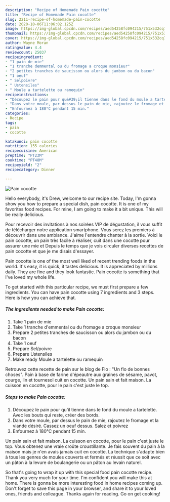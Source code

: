 ```yaml
---
description: "Recipe of Homemade Pain cocotte"
title: "Recipe of Homemade Pain cocotte"
slug: 2211-recipe-of-homemade-pain-cocotte
date: 2020-10-06T11:06:02.125Z
image: https://img-global.cpcdn.com/recipes/aed54258fc094215/751x532cq70/pain-cocotte-photo-principale-de-la-recette.jpg
thumbnail: https://img-global.cpcdn.com/recipes/aed54258fc094215/751x532cq70/pain-cocotte-photo-principale-de-la-recette.jpg
cover: https://img-global.cpcdn.com/recipes/aed54258fc094215/751x532cq70/pain-cocotte-photo-principale-de-la-recette.jpg
author: Wayne Moran
ratingvalue: 4.4
reviewcount: 25037
recipeingredient:
- "1 pain de mie"
- "1 tranche demmental ou du fromage a croque monsieur"
- "2 petites tranches de saucisson ou alors du jambon ou du bacon"
- "1 oeuf"
- " Selpoivre"
- " Ustensiles"
- " Moule a tartelette ou ramequin"
recipeinstructions:
- "Découpez le pain pour qu&#39;il tienne dans le fond du moule a tartelette. Avec les bouts qui reste, créer des bords."
- "Dans votre moule, par dessus le pain de mie, rajoutez le fromage et la viande désiré. Cassez un oeuf dessus. Salez et poivrez"
- "Enfournez à 180°C pendant 15 min."
categories:
- Recipe
tags:
- pain
- cocotte

katakunci: pain cocotte 
nutrition: 155 calories
recipecuisine: American
preptime: "PT23M"
cooktime: "PT48M"
recipeyield: "2"
recipecategory: Dinner

---
```



![Pain cocotte](https://img-global.cpcdn.com/recipes/aed54258fc094215/751x532cq70/pain-cocotte-photo-principale-de-la-recette.jpg)

Hello everybody, it's Drew, welcome to our recipe site. Today, I'm gonna show you how to prepare a special dish, pain cocotte. It is one of my favorites food recipes. For mine, I am going to make it a bit unique. This will be really delicious.

Pour recevoir des invitations à nos soirées VIP de dégustation, il vous suffit de télécharger notre application smartphone. Vous serez les premiers à découvrir dans une ambiance. J&#39;aime l&#39;entendre chanter à la sortie. Voici le pain cocotte, un pain très facile à réaliser, cuit dans une cocotte pour assurer une mie et Depuis le temps que je vois circuler diverses recettes de pain cocotte et que je me disais d&#39;essayer.

Pain cocotte is one of the most well liked of recent trending foods in the world. It's easy, it is quick, it tastes delicious. It is appreciated by millions daily. They are fine and they look fantastic. Pain cocotte is something that I've loved my whole life.


To get started with this particular recipe, we must first prepare a few ingredients. You can have pain cocotte using 7 ingredients and 3 steps. Here is how you can achieve that.

<!--inarticleads1-->

##### The ingredients needed to make Pain cocotte:

1. Take 1 pain de mie
1. Take 1 tranche d&#39;emmental ou du fromage a croque monsieur
1. Prepare 2 petites tranches de saucisson ou alors du jambon ou du bacon
1. Take 1 oeuf
1. Prepare  Sel/poivre
1. Prepare  Ustensiles
1. Make ready  Moule a tartelette ou ramequin


Retrouvez cette recette de pain sur le blog de Flo : &#34;Un flo de bonnes choses&#34;. Pain à base de farine d&#39;épeautre aux graines de sésame, pavot, courge, lin et tournesol cuit en cocotte. Un pain sain et fait maison. La cuisson en cocotte, pour le pain c&#39;est juste le top. 

<!--inarticleads2-->

##### Steps to make Pain cocotte:

1. Découpez le pain pour qu&#39;il tienne dans le fond du moule a tartelette. Avec les bouts qui reste, créer des bords.
1. Dans votre moule, par dessus le pain de mie, rajoutez le fromage et la viande désiré. Cassez un oeuf dessus. Salez et poivrez
1. Enfournez à 180°C pendant 15 min.


Un pain sain et fait maison. La cuisson en cocotte, pour le pain c&#39;est juste le top. Vous obtenez une vraie croûte croustillante. Je fais souvent du pain à la maison mais je n&#39;en avais jamais cuit en cocotte. La technique s&#39;adapte bien à tous les genres de moules couverts et fermés et réussit que ce soit avec un pâton à la levure de boulangerie ou un pâton au levain naturel. 

So that's going to wrap it up with this special food pain cocotte recipe. Thank you very much for your time. I'm confident you will make this at home. There is gonna be more interesting food in home recipes coming up. Don't forget to save this page in your browser, and share it to your loved ones, friends and colleague. Thanks again for reading. Go on get cooking!
